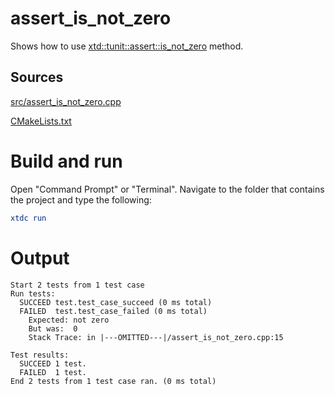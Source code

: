 # assert_is_not_zero

Shows how to use [xtd::tunit::assert::is_not_zero](../../../../src/xtd.tunit/include/xtd/tunit/assert.h) method.

## Sources

[src/assert_is_not_zero.cpp](src/assert_is_not_zero.cpp)

[CMakeLists.txt](CMakeLists.txt)

# Build and run

Open "Command Prompt" or "Terminal". Navigate to the folder that contains the project and type the following:

```cmake
xtdc run
```

# Output

```
Start 2 tests from 1 test case
Run tests:
  SUCCEED test.test_case_succeed (0 ms total)
  FAILED  test.test_case_failed (0 ms total)
    Expected: not zero
    But was:  0
    Stack Trace: in |---OMITTED---|/assert_is_not_zero.cpp:15

Test results:
  SUCCEED 1 test.
  FAILED  1 test.
End 2 tests from 1 test case ran. (0 ms total)
```

